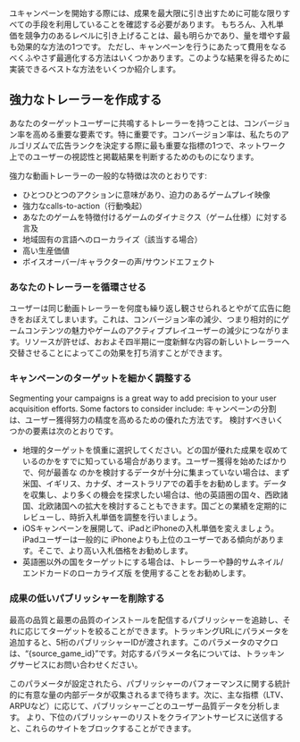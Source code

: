 ユキャンペーンを開始する際には、成果を最大限に引き出すために可能な限りすべての手段を利用していることを確認する必要があります。 もちろん、入札単価を競争力のあるレベルに引き上げることは、最も明らかであり、量を増やす最も効果的な方法の1つです。 ただし、キャンペーンを行うにあたって費用をなるべくふやさず最適化する方法はいくつかあります。このような結果を得るために実装できるベストな方法をいくつか紹介します。

## 強力なトレーラーを作成する

あなたのターゲットユーザーに共鳴するトレーラーを持つことは、コンバージョン率を高める重要な要素です。特に重要です。コンバージョン率は、私たちのアルゴリズムで広告ランクを決定する際に最も重要な指標の1つで、ネットワーク上でのユーザーの視認性と掲載結果を判断するためのものになります。

強力な動画トレーラーの一般的な特徴は次のとおりです:
-   ひとつひとつのアクションに意味があり、迫力のあるゲームプレイ映像
-   強力なcalls-to-action（行動喚起）
-   あなたのゲームを特徴付けるゲームのダイナミクス（ゲーム仕様）に対する言及
-   地域固有の言語へのローカライズ（該当する場合）
-   高い生産価値
-   ボイスオーバー/キャラクターの声/サウンドエフェクト


### あなたのトレーラーを循環させる

ユーザーは同じ動画トレーラーを何度も繰り返し観させられるとやがて広告に飽きをおぼえてしまいます。これは、コンバージョン率の減少、つまり相対的にゲームコンテンツの魅力やゲームのアクティブプレイユーザーの減少につながります。リソースが許せば、おおよそ四半期に一度新鮮な内容の新しいトレーラーへ交替させることによってこの効果を打ち消すことができます。



### キャンペーンのターゲットを細かく調整する

Segmenting your campaigns is a great way to add precision to your user
acquisition efforts. Some factors to consider include:
キャンペーンの分割は、ユーザー獲得努力の精度を高めるための優れた方法です。
検討すべきいくつかの要素は次のとおりです。

-   地理的ターゲットを慎重に選択してください。どの国が優れた成果を収めているのかをすでに知っている場合があります。ユーザー獲得を始めたばかりで、何が最善な
    のかを検討するデータが十分に集まっていない場合は、まず米国、イギリス、カナダ、オーストラリアでの着手をお勧めします。データを収集し、より多くの機会を探求したい場合は、他の英語圏の国々、西欧諸国、北欧諸国への拡大を検討することもできます。国ごとの業績を定期的にレビューし、時折入札単価を調整を行いましょう。
-   iOSキャンペーンを展開して、iPadとiPhoneの入札単価を変えましょう。 iPadユーザーは一般的に
    iPhoneよりも上位のユーザーである傾向があります。そこで、より高い入札価格をお勧めします。
-   英語圏以外の国をターゲットにする場合は、トレーラーや静的サムネイル/エンドカードのローカライズ版
    を使用することをお勧めします。



### 成果の低いパブリッシャーを削除する

最高の品質と最悪の品質のインストールを配信するパブリッシャーを追跡し、それに応じてターゲットを絞ることができます。トラッキングURLにパラメータを追加すると、5桁のパブリッシャーIDが渡されます。このパラメータのマクロは、“{source\_game\_id}”です。対応するパラメータ名については、トラッキングサービスにお問い合わせください。

このパラメータが設定されたら、パブリッシャーのパフォーマンスに関する統計的に有意な量の内部データが収集されるまで待ちます。次に、主な指標（LTV、ARPUなど）に応じて、パブリッシャーごとのユーザー品質データを分析します。 より、下位のパブリッシャーのリストをクライアントサービスに送信すると、これらのサイトをブロックすることができます。
